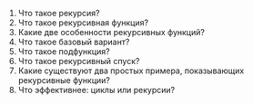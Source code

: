1. Что такое рекурсия?
2. Что такое рекурсивная функция?
3. Какие две особенности рекурсивных функций?
4. Что такое базовый вариант?
5. Что такое подфункция?
6. Что такое рекурсивный спуск?
7. Какие существуют два простых примера, показывающих рекурсивные функции?
8. Что эффективнее: циклы или рекурсии?